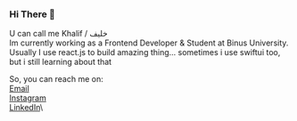 ### Hi There 👋

U can call me Khalif / خليف\
Im currently working as a Frontend Developer & Student at Binus University. Usually I use react.js to build amazing thing... sometimes i use swiftui too, but i still learning about that

So, you can reach me on:\
<a href="mailto:email@akhmadkha.id" target="_blank">Email</a>\
<a href="https://instagram.com/khalifmv" target="_blank">Instagram</a>\
<a href="https://www.linkedin.com/in/akhmadkha/" target="_blank">LinkedIn</a>\
<!--
**akhmadkha/akhmadkha** is a ✨ _special_ ✨ repository because its `README.md` (this file) appears on your GitHub profile.

Here are some ideas to get you started:

- 🔭 I’m currently working on ...
- 🌱 I’m currently learning ...
- 👯 I’m looking to collaborate on ...
- 🤔 I’m looking for help with ...
- 💬 Ask me about ...
- 📫 How to reach me: ...
- 😄 Pronouns: ...
- ⚡ Fun fact: ...
-->
